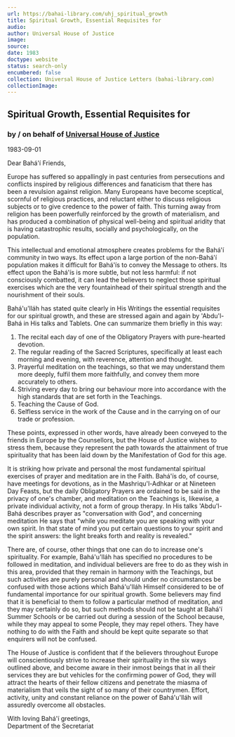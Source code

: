 ```yaml
---
url: https://bahai-library.com/uhj_spiritual_growth
title: Spiritual Growth, Essential Requisites for
audio: 
author: Universal House of Justice
image: 
source: 
date: 1983
doctype: website
status: search-only
encumbered: false
collection: Universal House of Justice Letters (bahai-library.com)
collectionImage: 
---
```



## Spiritual Growth, Essential Requisites for

### by / on behalf of [Universal House of Justice](https://bahai-library.com/author/Universal+House+of+Justice)

1983-09-01


Dear Bahá'í Friends,  
  
Europe has suffered so appallingly in past centuries from persecutions and conflicts inspired by religious differences and fanaticism that there has been a revulsion against religion. Many Europeans have become sceptical, scornful of religious practices, and reluctant either to discuss religious subjects or to give credence to the power of faith. This turning away from religion has been powerfully reinforced by the growth of materialism, and has produced a combination of physical well-being and spiritual aridity that is having catastrophic results, socially and psychologically, on the population.  
  
This intellectual and emotional atmosphere creates problems for the Bahá'í community in two ways. Its effect upon a large portion of the non-Bahá'í population makes it difficult for Bahá'ís to convey the Message to others. Its effect upon the Bahá'ís is more subtle, but not less harmful: if not consciously combatted, it can lead the believers to neglect those spiritual exercises which are the very fountainhead of their spiritual strength and the nourishment of their souls.  
  
Bahá'u'lláh has stated quite clearly in His Writings the essential requisites for our spiritual growth, and these are stressed again and again by 'Abdu'l-Bahá in His talks and Tablets. One can summarize them briefly in this way:  

1.  The recital each day of one of the Obligatory Prayers with pure-hearted devotion.
2.  The regular reading of the Sacred Scriptures, specifically at least each morning and evening, with reverence, attention and thought.
3.  Prayerful meditation on the teachings, so that we may understand them more deeply, fulfil them more faithfully, and convey them more accurately to others.
4.  Striving every day to bring our behaviour more into accordance with the high standards that are set forth in the Teachings.
5.  Teaching the Cause of God.
6.  Selfless service in the work of the Cause and in the carrying on of our trade or profession.

  
These points, expressed in other words, have already been conveyed to the friends in Europe by the Counsellors, but the House of Justice wishes to stress them, because they represent the path towards the attainment of true spirituality that has been laid down by the Manifestation of God for this age.  
  
It is striking how private and personal the most fundamental spiritual exercises of prayer and meditation are in the Faith. Bahá'ís do, of course, have meetings for devotions, as in the Mashriqu'l-Adhkar or at Nineteen Day Feasts, but the daily Obligatory Prayers are ordained to be said in the privacy of one's chamber, and meditation on the Teachings is, likewise, a private individual activity, not a form of group therapy. In His talks 'Abdu'l-Bahá describes prayer as "conversation with God", and concerning meditation He says that "while you meditate you are speaking with your own spirit. In that state of mind you put certain questions to your spirit and the spirit answers: the light breaks forth and reality is revealed."  
  
There are, of course, other things that one can do to increase one's spirituality. For example, Bahá'u'lláh has specified no procedures to be followed in meditation, and individual believers are free to do as they wish in this area, provided that they remain in harmony with the Teachings, but such activities are purely personal and should under no circumstances be confused with those actions which Bahá'u'lláh Himself considered to be of fundamental importance for our spiritual growth. Some believers may find that it is beneficial to them to follow a particular method of meditation, and they may certainly do so, but such methods should not be taught at Bahá'í Summer Schools or be carried out during a session of the School because, while they may appeal to some People, they may repel others. They have nothing to do with the Faith and should be kept quite separate so that enquirers will not be confused.  
  
The House of Justice is confident that if the believers throughout Europe will conscientiously strive to increase their spirituality in the six ways outlined above, and become aware in their inmost beings that in all their services they are but vehicles for the confirming power of God, they will attract the hearts of their fellow citizens and penetrate the miasma of materialism that veils the sight of so many of their countrymen. Effort, activity, unity and constant reliance on the power of Bahá'u'lláh will assuredly overcome all obstacles.

With loving Bahá'í greetings,  
Department of the Secretariat